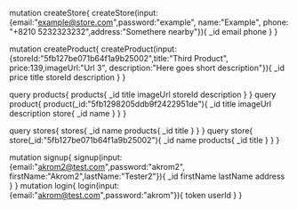 mutation createStore{
  createStore(input:{email:"example@store.com",password:"example", name:"Example", phone: "+8210 5232323232",address:"Somethere nearby"}){
    _id
    email
    phone
  }
}

mutation createProduct{
  createProduct(input:{storeId:"5fb127be071b64f1a9b25002",title:"Third Product", price:139,imageUrl:"Url 3", description:"Here goes short description"}){
    _id
    price
    title
    storeId
    description
  }
}

query products{
  products{
    _id
    title
    imageUrl
    storeId
    description
  }
}
query product{
  product(_id:"5fb1298205ddb9f2422951de"){
    _id
    title
    imageUrl
    description
    store{
      _id
      name
    }
  }
}

query stores{
  stores{
    _id
    name
    products{
      _id
      title
    }
  }
}
query store{
  store(_id:"5fb127be071b64f1a9b25002"){
    _id
    name
    products{
      _id
      title
    }
  }
}

mutation signup{
  signup(input:{email:"akrom2@test.com",password:"akrom2", firstName:"Akrom2",lastName:"Tester2"}){
    _id
    firstName
    lastName
    address
  }
}
mutation login{
  login(input:{email:"akrom@test.com",password:"akrom"}){
    token
    userId
  }
}
